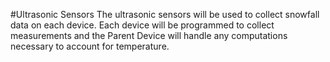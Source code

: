 #Ultrasonic Sensors
The ultrasonic sensors will be used to collect snowfall data on each device. Each device will be programmed to collect measurements and the Parent Device will handle any computations necessary to account for temperature.
